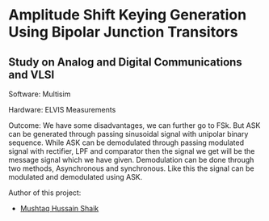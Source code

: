 # Amplitude Shift Keying Generation Using Bipolar Junction Transitors

## Study on Analog and Digital Communications and VLSI

Software: Multisim

Hardware: ELVIS Measurements

Outcome: We have some disadvantages, we can further go to FSk. But ASK can be generated through passing sinusoidal signal with unipolar binary sequence. 
While ASK can be demodulated through passing modulated signal with rectifier, LPF and comparator then the signal we get will be the message signal which we have given. 
Demodulation can be done through two methods, Asynchronous and synchronous. Like this the signal can be modulated and demodulated using ASK.

Author of this project: 
- [Mushtaq Hussain Shaik](https://www.linkedin.com/in/mushtaqhussainshaik/)
